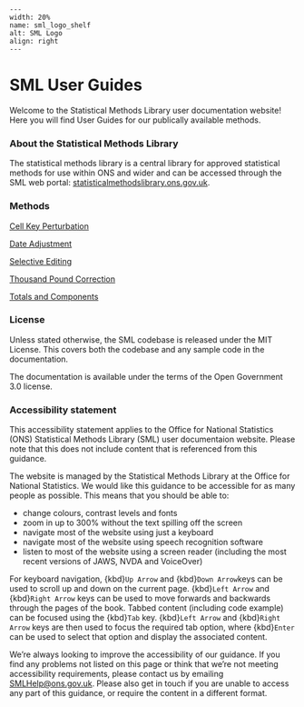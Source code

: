 ```{image} ./assets/SML_logo_shelf.png
---
width: 20%
name: sml_logo_shelf
alt: SML Logo
align: right
---
```

# SML User Guides

Welcome to the Statistical Methods Library user documentation website! Here you will find User Guides for our publically available methods.

### About the Statistical Methods Library

The statistical methods library is a central library for approved statistical methods for use within ONS and wider and can be accessed through the SML web portal: [statisticalmethodslibrary.ons.gov.uk](https://statisticalmethodslibrary.ons.gov.uk/).

### Methods

[Cell Key Perturbation](public_guides/CellKeyPerturbation_Py.md)

[Date Adjustment](public_guides/DateAdjustment.md)

[Selective Editing](public_guides/SelectiveEditing.md)

[Thousand Pound Correction](public_guides/ThousandPoundCorrection.md)

[Totals and Components](public_guides/TotalsAndComponents.md)


### License

Unless stated otherwise, the SML codebase is released under the MIT License. This covers both the codebase and any sample code in the documentation.

The documentation is available under the terms of the Open Government 3.0 license.

### Accessibility statement

This accessibility statement applies to the Office for National Statistics (ONS) Statistical Methods Library (SML) user documentaion website. Please note that this does not include content that is referenced from this guidance.

The website is managed by the Statistical Methods Library at the Office for National Statistics.
We would like this guidance to be accessible for as many people as possible.
This means that you should be able to:

- change colours, contrast levels and fonts
- zoom in up to 300% without the text spilling off the screen
- navigate most of the website using just a keyboard
- navigate most of the website using speech recognition software
- listen to most of the website using a screen reader (including the most recent versions of JAWS, NVDA and VoiceOver)

For keyboard navigation, {kbd}`Up Arrow` and {kbd}`Down Arrow`keys can be used to scroll up and down on the current page.
{kbd}`Left Arrow` and {kbd}`Right Arrow` keys can be used to move forwards and backwards through the pages of the book.
Tabbed content (including code example) can be focused using the {kbd}`Tab` key.
{kbd}`Left Arrow` and {kbd}`Right Arrow` keys are then used to focus the required tab option,
where {kbd}`Enter` can be used to select that option and display the associated content.

We’re always looking to improve the accessibility of our guidance.
If you find any problems not listed on this page or think that we’re not meeting accessibility requirements, please contact us by emailing [SMLHelp@ons.gov.uk](mailto:SMLHelp@ons.gov.uk).
Please also get in touch if you are unable to access any part of this guidance, or require the content in a different format.
